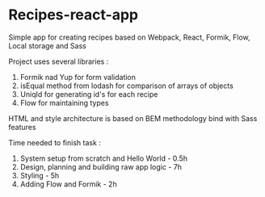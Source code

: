 # Recipes-react-app
Simple app for creating recipes based on Webpack, React, Formik, Flow, Local storage and Sass

Project uses several libraries :

1. Formik nad Yup for form validation
2. isEqual method from lodash for comparison of arrays of objects
3. UniqId for generating id's for each recipe
4. Flow for maintaining types

HTML and style architecture is based on BEM methodology bind with Sass features

Time needed to finish task :

1. System setup from scratch and Hello World - 0.5h
2. Design, planning and building raw app logic - 7h
3. Styling - 5h
4. Adding Flow and Formik - 2h
